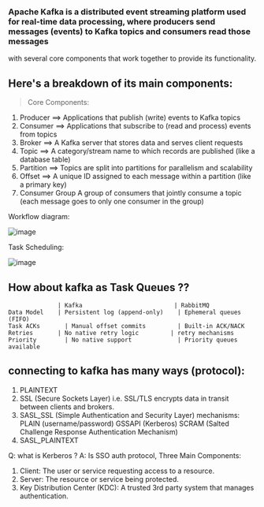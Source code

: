 ### Apache Kafka is a distributed event streaming platform used for real-time data processing, where producers send messages (events) to Kafka topics and consumers read those messages
with several core components that work together to provide its functionality. 


## Here's a breakdown of its main components:

> Core Components:
1. Producer	==> Applications that publish (write) events to Kafka topics
2. Consumer	==> Applications that subscribe to (read and process) events from topics
3. Broker	==> A Kafka server that stores data and serves client requests
4. Topic	==> A category/stream name to which records are published (like a database table)
5. Partition	==> Topics are split into partitions for parallelism and scalability
6. Offset	==> A unique ID assigned to each message within a partition (like a primary key)
7. Consumer Group	A group of consumers that jointly consume a topic (each message goes to only one consumer in the group)

Workflow diagram:

![image](https://github.com/user-attachments/assets/e6141d1a-fb36-4493-b240-3674fa1db795)

Task Scheduling:

![image](https://github.com/user-attachments/assets/954132bd-936c-4d7f-9ed6-2fd7e05d88e2)



## How about kafka as Task Queues ??
```
              | Kafka                          | RabbitMQ 
Data Model	  | Persistent log (append-only)	| Ephemeral queues (FIFO)
Task ACKs	    | Manual offset commits         | Built-in ACK/NACK
Retries	      | No native retry logic         | retry mechanisms
Priority	    | No native support	            | Priority queues available
```

## connecting to kafka has many ways (protocol):
1. PLAINTEXT
2. SSL (Secure Sockets Layer) i.e. SSL/TLS encrypts data in transit between clients and brokers.
3. SASL_SSL (Simple Authentication and Security Layer)
   mechanisms:
     PLAIN (username/password)
     GSSAPI (Kerberos)
     SCRAM (Salted Challenge Response Authentication Mechanism)
5. SASL_PLAINTEXT

Q: what is Kerberos ?
A: Is SSO auth protocol, Three Main Components:
1. Client: The user or service requesting access to a resource.
2. Server: The resource or service being protected.
3. Key Distribution Center (KDC): A trusted 3rd party system that manages authentication.


